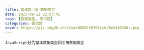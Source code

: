 ```yaml
---
title: 面试题-JS-数据类型
date: 2023-09-12 22:07:41
tags: [数据类型, 面试题]
categories: 面试题
cover: https://pic.imgdb.cn/item/65007167661c6c8e5410336c.png
---
```


`JavaScript`分为`基本数据类型`和`引用数据类型`


